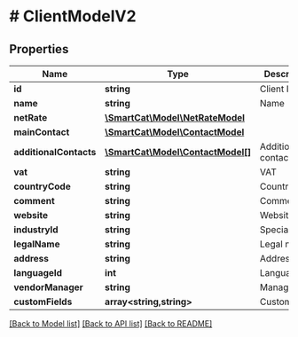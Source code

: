 # # ClientModelV2

## Properties

Name | Type | Description | Notes
------------ | ------------- | ------------- | -------------
**id** | **string** | Client ID | [optional]
**name** | **string** | Name | [optional]
**netRate** | [**\SmartCat\Model\NetRateModel**](NetRateModel.md) |  | [optional]
**mainContact** | [**\SmartCat\Model\ContactModel**](ContactModel.md) |  | [optional]
**additionalContacts** | [**\SmartCat\Model\ContactModel[]**](ContactModel.md) | Additional contacts | [optional]
**vat** | **string** | VAT | [optional]
**countryCode** | **string** | Country code | [optional]
**comment** | **string** | Commentary | [optional]
**website** | **string** | Website | [optional]
**industryId** | **string** | Specialization | [optional]
**legalName** | **string** | Legal name | [optional]
**address** | **string** | Address | [optional]
**languageId** | **int** | Language | [optional]
**vendorManager** | **string** | Manager | [optional]
**customFields** | **array<string,string>** | Custom fields | [optional]

[[Back to Model list]](../../README.md#models) [[Back to API list]](../../README.md#endpoints) [[Back to README]](../../README.md)
